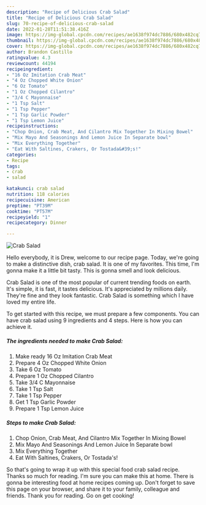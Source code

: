 ```yaml
---
description: "Recipe of Delicious Crab Salad"
title: "Recipe of Delicious Crab Salad"
slug: 70-recipe-of-delicious-crab-salad
date: 2022-01-28T11:51:38.416Z
image: https://img-global.cpcdn.com/recipes/ae1638f974dc7886/680x482cq70/crab-salad-recipe-main-photo.jpg
thumbnail: https://img-global.cpcdn.com/recipes/ae1638f974dc7886/680x482cq70/crab-salad-recipe-main-photo.jpg
cover: https://img-global.cpcdn.com/recipes/ae1638f974dc7886/680x482cq70/crab-salad-recipe-main-photo.jpg
author: Brandon Castillo
ratingvalue: 4.3
reviewcount: 44194
recipeingredient:
- "16 Oz Imitation Crab Meat"
- "4 Oz Chopped White Onion"
- "6 Oz Tomato"
- "1 Oz Chopped Cilantro"
- "3/4 C Mayonnaise"
- "1 Tsp Salt"
- "1 Tsp Pepper"
- "1 Tsp Garlic Powder"
- "1 Tsp Lemon Juice"
recipeinstructions:
- "Chop Onion, Crab Meat, And Cilantro Mix Together In Mixing Bowel"
- "Mix Mayo And Seasonings And Lemon Juice In Separate bowl"
- "Mix Everything Together"
- "Eat With Saltines, Crakers, Or Tostada&#39;s!"
categories:
- Recipe
tags:
- crab
- salad

katakunci: crab salad 
nutrition: 118 calories
recipecuisine: American
preptime: "PT39M"
cooktime: "PT57M"
recipeyield: "1"
recipecategory: Dinner

---
```



![Crab Salad](https://img-global.cpcdn.com/recipes/ae1638f974dc7886/680x482cq70/crab-salad-recipe-main-photo.jpg)

Hello everybody, it is Drew, welcome to our recipe page. Today, we're going to make a distinctive dish, crab salad. It is one of my favorites. This time, I'm gonna make it a little bit tasty. This is gonna smell and look delicious.



Crab Salad is one of the most popular of current trending foods on earth. It's simple, it is fast, it tastes delicious. It's appreciated by millions daily. They're fine and they look fantastic. Crab Salad is something which I have loved my entire life.


To get started with this recipe, we must prepare a few components. You can have crab salad using 9 ingredients and 4 steps. Here is how you can achieve it.

<!--inarticleads1-->

##### The ingredients needed to make Crab Salad:

1. Make ready 16 Oz Imitation Crab Meat
1. Prepare 4 Oz Chopped White Onion
1. Take 6 Oz Tomato
1. Prepare 1 Oz Chopped Cilantro
1. Take 3/4 C Mayonnaise
1. Take 1 Tsp Salt
1. Take 1 Tsp Pepper
1. Get 1 Tsp Garlic Powder
1. Prepare 1 Tsp Lemon Juice




<!--inarticleads2-->

##### Steps to make Crab Salad:

1. Chop Onion, Crab Meat, And Cilantro Mix Together In Mixing Bowel
1. Mix Mayo And Seasonings And Lemon Juice In Separate bowl
1. Mix Everything Together
1. Eat With Saltines, Crakers, Or Tostada&#39;s!




So that's going to wrap it up with this special food crab salad recipe. Thanks so much for reading. I'm sure you can make this at home. There is gonna be interesting food at home recipes coming up. Don't forget to save this page on your browser, and share it to your family, colleague and friends. Thank you for reading. Go on get cooking!
